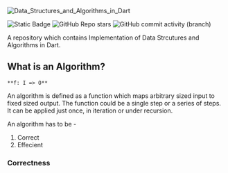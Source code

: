 ![Data_Structures_and_Algorithms_in_Dart](https://github.com/kaljitism/Data-Structures-and-Algorithms-Dart/assets/52685389/8d2b8b6e-6a6c-43d9-99ee-08e6c2270ef6)

![Static Badge](https://img.shields.io/badge/Dart%20-%20light%20blue) ![GitHub Repo stars](https://img.shields.io/github/stars/kaljitism/Data-Structures-and-Algorithms-Dart) ![GitHub commit activity (branch)](https://img.shields.io/github/commit-activity/y/kaljitism/Data-Structures-and-Algorithms-Dart)

A repository which contains Implementation of Data Strcutures and Algorithms in Dart.

## What is an Algorithm? 

`**f: I => O**`

An algorithm is defined as a function which maps arbitrary sized input to fixed sized output. The function could be a single step or a series of steps. It can be applied just once, in iteration or under recursion. 

An algorithm has to be - 
1. Correct
2. Effecient

### Correctness 

